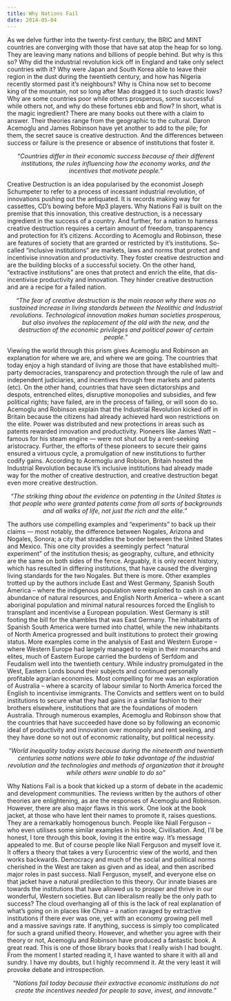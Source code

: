 ```yaml
---
title: Why Nations Fail
date: 2014-05-04
---
```


<!--kg-card-begin: html--><p>As we delve further into the twenty-first century, the BRIC and MINT countries are converging with those that have sat atop the heap for so long. They are leaving many nations and billions of people behind. But why is this so? Why did the industrial revolution kick off in England and take only select countries with it? Why were Japan and South Korea able to leave their region in the dust during the twentieth century, and how has Nigeria recently stormed past it’s neighbours? Why is China now set to become king of the mountain, not so long after Mao dragged it to such drastic lows? Why are some countries poor while others prosperous, some successful while others not, and why do these fortunes ebb and flow? In short, what is the magic ingredient? There are many books out there with a claim to answer. Their theories range from the geographic to the cultural. Daron Acemoglu and James Robinson have yet another to add to the pile; for them, the secret sauce is creative destruction. And the differences between success or failure is the presence or absence of institutions that foster it.</span></p>
</p>
<p class="p3" style="text-align: center;"><em><span class="s1">“Countries differ in their economic success because of their different institutions, the rules influencing how the economy works, and the incentives that motivate people.”</span></em></p>
<p class="p1"><span class="s1">Creative Destruction is an idea popularised by the economist Joseph Schumpeter to refer to a process of incessant industrial revolution, of innovations pushing out the antiquated. It is records making way for cassettes, CD’s bowing before Mp3 players. Why Nations Fail is built on the premise that this innovation, this creative destruction, is a necessary ingredient in the success of a country. And further, for a nation to harness creative destruction requires a certain amount of freedom, transparency and protection for it&#8217;s citizens. According to Acemoglu and Robinson, these are features of society that are granted or restricted by it’s institutions. So-called “inclusive institutions” are markets, laws and norms that protect and incentivise innovation and productivity. They foster creative destruction and are the building blocks of a successful society. On the other hand, “extractive institutions” are ones that protect and enrich the elite, that dis-incentivise productivity and innovation. They hinder creative destruction and are a recipe for a failed nation. </span></p>
<p class="p3" style="text-align: center;"><em><span class="s1">“The fear of creative destruction is the main reason why there was no sustained increase in living standards between the Neolithic and Industrial revolutions. Technological innovation makes human societies prosperous, but also involves the replacement of the old with the new, and the destruction of the economic privileges and political power of certain people.”</span></em></p>
<p class="p1"><span class="s1">Viewing the world through this prism gives Acemoglu and Robinson an explanation for where we are, and where we are going. The countries that today enjoy a high standard of living are those that have established multi-party democracies, transparency and protection through the rule of law and independent judiciaries, and incentives through free markets and patents (etc). On the other hand, countries that have seen dictatorships and despots, entrenched elites, disruptive monopolies and subsidies, and few political rights; have failed, are in the process of failing, or will soon do so. Acemoglu and Robinson explain that the Industrial Revolution kicked off in Britain because the citizens had already achieved hard won restrictions on the elite. Power was distributed and new protections in areas such as patents rewarded innovation and productivity. Pioneers like James Watt &#8211; famous for his steam engine — were not shut out by a rent-seeking aristocracy. Further, the efforts of these pioneers to secure their gains ensured a virtuous cycle, a promulgation of new institutions to further codify gains. According to Acemoglu and Robison, Britain hosted the Industrial Revolution because it’s inclusive institutions had already made way for the mother of creative destruction, and creative destruction begat even more creative destruction.</span></p>
<p class="p3" style="text-align: center;"><em><span class="s1">“The striking thing about the evidence on patenting in the United States is that people who were granted patents came from all sorts of backgrounds and all walks of life, not just the rich and the elite.” </span></em></p>
<p class="p1"><span class="s1">The authors use compelling examples and “experiments” to back up their claims — most notably, the difference between Nogales, Arizona and Nogales, Sonora; a city that straddles the border between the United States and Mexico. This one city provides a seemingly perfect “natural experiment” of the institution thesis; as geography, culture, and ethnicity are the same on both sides of the fence. Arguably, it is only recent history, which has resulted in differing institutions, that have caused the diverging living standards for the two Nogales. But there is more. Other examples trotted up by the authors include East and West Germany, Spanish South America &#8211; where the indigenous population were exploited to cash in on an abundance of natural resources, and English North America &#8211; where a scant aboriginal population and minimal natural resources forced the English to transplant and incentivise a European population. West Germany is still footing the bill for the shambles that was East Germany. The inhabitants of Spanish South America were turned into chattel, while the new inhabitants of North America progressed and built institutions to protect their growing status. More examples come in the analysis of East and Western Europe &#8211; where Western Europe had largely managed to reign in their monarchs and elites, much of Eastern Europe carried the burdens of Serfdom and Feudalism well into the twentieth century. While industry promulgated in the West, Eastern Lords bound their subjects and continued personally profitable agrarian economies. Most compelling for me was an exploration of Australia &#8211; where a scarcity of labour similar to North America forced the English to incentivise immigrants. The Convicts and settlers went on to build institutions to secure what they had gains in a similar fashion to their brothers elsewhere, institutions that are the foundations of modern Australia. Through numerous examples, Acemoglu and Robinson show that the countries that have succeeded have done so by following an economic ideal of productivity and innovation over monopoly and rent seeking, and they have done so not out of economic rationality, but political necessity.</span></p>
<p class="p3" style="text-align: center;"><em><span class="s1">“World inequality today exists because during the nineteenth and twentieth centuries some nations were able to take advantage of the industrial revolution and the technologies and methods of organization that it brought while others were unable to do so”</span></em></p>
<p class="p1"><span class="s1">Why Nations Fail is a book that kicked up a storm of debate in the academic and development communities. The reviews written by the authors of other theories are enlightening, as are the responses of Acemoglu and Robinson. However, there are also major flaws in this work. One look at the book jacket, at those who have lent their names to promote it, raises questions. They are a remarkably homogenous bunch. People like Niall Ferguson &#8211; who even utilises some similar examples in his book, Civilisation. And, I’ll be honest, I tore through this book, loving it the entire way. It’s message appealed to me. But of course people like Niall Ferguson and myself love it. It offers a theory that takes a very Eurocentric view of the world, and then works backwards. Democracy and much of the social and political norms cherished in the West are taken as given and as ideal, and then ascribed major roles in past success. Niall Ferguson, myself, and everyone else on that jacket have a natural predilection to this theory. Our innate biases are towards the institutions that have allowed us to prosper and thrive in our wonderful, Western societies. But can liberalism really be the only path to success? The cloud overhanging all of this is the lack of real explanation of what’s going on in places like China &#8211; a nation ravaged by extractive institutions if there ever was one, yet with an economy growing pell mell and a massive savings rate. If anything, success is simply too complicated for such a grand unified theory. However, and whether you agree with their theory or not, Acemoglu and Robinson have produced a fantastic book. A great read. This is one of those library books that I really wish I had bought. From the moment I started reading it, I have wanted to share it with all and sundry. I have my doubts, but I highly recommend it. At the very least it will provoke debate and introspection.</span></p>
<p class="p3" style="text-align: center;"><em><span class="s1">“Nations fail today because their extractive economic institutions do not create the incentives needed for people to save, invest, and innovate.”</span></em></p>
<p class="p1"><span class="s1"></p>
<!--kg-card-end: html-->